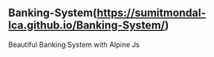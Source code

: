 Banking-System(https://sumitmondal-lca.github.io/Banking-System/)
----
Beautiful Banking System with Alpine Js
